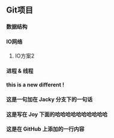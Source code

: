 ## Git项目

#### 数据结构 
#### IO网络 
1) IO方案2
#### 进程 & 线程

#### this is a new different !

#### 这是一句加在 Jacky 分支下的一句话 
#### 这是写在 Joy 下面的哈哈哈哈哈哈哈哈哈哈

#### 这是在 GitHub 上添加的一行内容 
